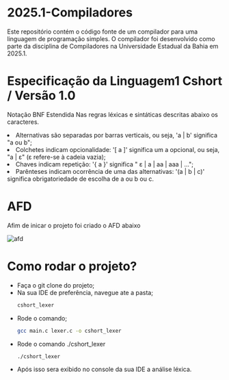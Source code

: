 # 2025.1-Compiladores

Este repositório contém o código fonte de um compilador para uma linguagem de programação simples. O compilador foi desenvolvido como parte da disciplina de Compiladores na Universidade Estadual da Bahia em 2025.1.


# Especificação da Linguagem1 Cshort / Versão 1.0

Notação BNF Estendida
Nas regras léxicas e sintáticas descritas abaixo os caracteres.

<li>Alternativas são separadas por barras verticais, ou seja, 'a | b' significa "a ou b";</li>
<li>Colchetes indicam opcionalidade: '[ a ]' significa um a opcional, ou seja, "a | ε" (ε refere-se à cadeia vazia);</li>
<li>Chaves indicam repetição: '{ a }' significa " ε | a | aa | aaa | ...";</li>
<li>Parênteses indicam ocorrência de uma das alternativas: '(a | b | c)' significa obrigatoriedade de escolha de a ou b ou c.</li>


# AFD 
Afim de inicar o projeto foi criado o AFD abaixo

![afd](https://github.com/user-attachments/assets/f4a869c8-7ffb-4e15-96d4-e3b5958a0bbd)


# Como rodar o projeto?

<ul>
  <li>Faça o git clone do projeto;</li>
  <li>Na sua IDE de preferência, navegue ate a pasta;

```sh
cshort_lexer
```
  </li>

  <li>Rode o comando;
    
```sh
gcc main.c lexer.c -o cshort_lexer
```
</li>
  <li>Rode o comando ./cshort_lexer  </li>
      
```sh
./cshort_lexer
```
  <li> Após isso sera exibido no console da sua IDE a análise léxica. </li>
</ul>
